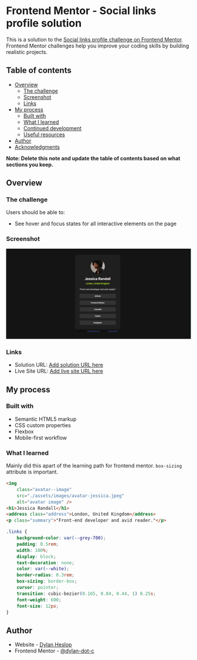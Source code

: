# Frontend Mentor - Social links profile solution

This is a solution to the [Social links profile challenge on Frontend Mentor](https://www.frontendmentor.io/challenges/social-links-profile-UG32l9m6dQ). Frontend Mentor challenges help you improve your coding skills by building realistic projects.

## Table of contents

-   [Overview](#overview)
    -   [The challenge](#the-challenge)
    -   [Screenshot](#screenshot)
    -   [Links](#links)
-   [My process](#my-process)
    -   [Built with](#built-with)
    -   [What I learned](#what-i-learned)
    -   [Continued development](#continued-development)
    -   [Useful resources](#useful-resources)
-   [Author](#author)
-   [Acknowledgments](#acknowledgments)

**Note: Delete this note and update the table of contents based on what sections you keep.**

## Overview

### The challenge

Users should be able to:

-   See hover and focus states for all interactive elements on the page

### Screenshot

![](./image.png)

### Links

-   Solution URL: [Add solution URL here](https://your-solution-url.com)
-   Live Site URL: [Add live site URL here](https://your-live-site-url.com)

## My process

### Built with

-   Semantic HTML5 markup
-   CSS custom properties
-   Flexbox
-   Mobile-first workflow

### What I learned

Mainly did this apart of the learning path for frontend mentor. `box-sizing` attribute is important.

```html
<img
    class="avatar--image"
    src="./assets/images/avatar-jessica.jpeg"
    alt="avatar image" />
<h1>Jessica Randall</h1>
<address class="address">London, United Kingdom</address>
<p class="summary">"Front-end developer and avid reader."</p>
```

```css
.links {
    background-color: var(--grey-700);
    padding: 0.5rem;
    width: 100%;
    display: block;
    text-decoration: none;
    color: var(--white);
    border-radius: 0.3rem;
    box-sizing: border-box;
    cursor: pointer;
    transition: cubic-bezier(0.165, 0.84, 0.44, 1) 0.25s;
    font-weight: 600;
    font-size: 12px;
}
```

## Author

-   Website - [Dylan Heslop](https://linkedin.com/heslopd23)
-   Frontend Mentor - [@dylan-dot-c](https://www.frontendmentor.io/profile/dylan-dot-c)
